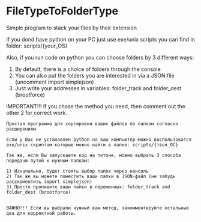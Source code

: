 # FileTypeToFolderType
Simple program to stack your files by their extension

If you dond have python on your PC just use exe/unix scripts you can find in folder: scripts/{your_OS}

Also, if you run code on python you can choose folders by 3 different ways:

1) By default, there is a choice of folders through the console
2) You can also put the folders you are interested in via a JSON file (uncomment import simplejson)
3) Just write your addresses in variables: folder_track and folder_dest (brootforce)

IMPORTANT!!!  If you chose the method you need, then comment out the other 2 for correct work.
~~~~~~~~~~~~~~~~~~~~~~~~~~~~~~~~~~~~~~~~~~~~~~~~~~~~~~~~~~~~~~
Простая программа для сортировки ваших файлов по папкам согласно расширениям

Если у Вас не установлен python на ваш компьютер можно воспользоватся exe/unix скриптом которые можно найти в папке: scripts/{твоя_ОС}

Так же, если Вы запускаете код на питоне, можно выбрать 3 способа передачи путей к нужным папкам:

1) Изначально, будет стоять выбор папок через консоль
2) Так же вы можете поместить ваши папки в JSON-файл (не забудь расскоментить import simplejson)
3) Просто пропишите ваши папки в переменных: folder_track and folder_dest (brootforce)


ВАЖНО!!! Если вы выбрали нужный вам метод, закомментируйте остальные два для корректной работы.